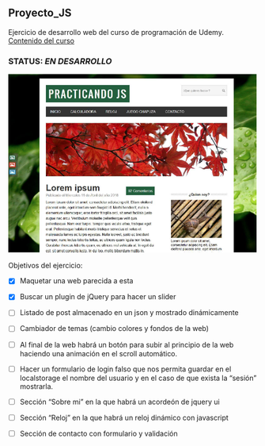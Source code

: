 ## Proyecto_JS ##
Ejercicio de desarrollo web del curso de programación de Udemy. 
[Contenido del curso](https://www.udemy.com/course/master-en-javascript-aprender-js-jquery-angular-nodejs-y-mas/?src=sac&kw=master%20en%20javascript%20jque)

### STATUS: ***EN DESARROLLO*** ###

![Screenshot](https://github.com/DenisRocher/Proyecto_JS/blob/master/img/MaquetaWeb.png)

 Objetivos del ejercicio:
- [X] Maquetar una web parecida a esta
- [X] Buscar un plugin de jQuery para hacer un slider
- [ ] Listado de post almacenado en un json y mostrado dinámicamente
- [ ] Cambiador de temas (cambio colores y fondos de la web)
- [ ] Al final de la web habrá un botón para subir al principio de la web haciendo una animación en el scroll automático.
- [ ] Hacer un formulario de login falso que nos permita guardar en el localstorage el nombre del usuario y en el caso de que exista la “sesión” mostrarla.
- [ ] Sección “Sobre mi” en la que habrá un acordeón de jquery ui
- [ ] Sección “Reloj” en la que habrá un reloj dinámico con javascript
- [ ] Sección de contacto con formulario y validación

